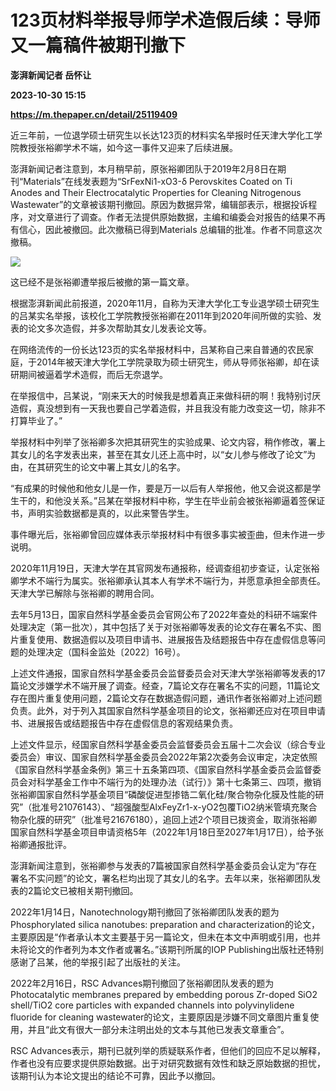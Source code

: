 # 123页材料举报导师学术造假后续：导师又一篇稿件被期刊撤下
**澎湃新闻记者 岳怀让**

**2023-10-30 15:15**

**https://m.thepaper.cn/detail/25119409**

近三年前，一位退学硕士研究生以长达123页的材料实名举报时任天津大学化工学院教授张裕卿学术不端，如今这一事件又迎来了后续进展。

澎湃新闻记者注意到，本月稍早前，原张裕卿团队于2019年2月8日在期刊“Materials”在线发表题为“SrFexNi1-xO3-δ Perovskites Coated on Ti Anodes and Their Electrocatalytic Properties for Cleaning Nitrogenous Wastewater”的文章被该期刊撤回。原因为数据异常，编辑部表示，根据投诉程序，对文章进行了调查。作者无法提供原始数据，主编和编委会对报告的结果不再有信心，因此被撤回。此次撤稿已得到Materials 总编辑的批准。作者不同意这次撤稿。

![](https://imagecloud.thepaper.cn/thepaper/image/276/266/42.jpg)

这已经不是张裕卿遭举报后被撤的第一篇文章。

根据澎湃新闻此前报道，2020年11月，自称为天津大学化工专业退学硕士研究生的吕某实名举报，该校化工学院教授张裕卿在2011年到2020年间所做的实验、发表的论文多次造假，并多次帮助其女儿发表论文等。

在网络流传的一份长达123页的实名举报材料中，吕某称自己来自普通的农民家庭，于2014年被天津大学化工学院录取为硕士研究生，师从导师张裕卿，却在读研期间被逼着学术造假，而后无奈退学。

在举报信中，吕某说，“刚来天大的时候我是想着真正来做科研的啊！我特别讨厌造假，真没想到有一天我也要自己学着造假，并且我没有能力改变这一切，除非不打算毕业了。”

举报材料中列举了张裕卿多次把其研究生的实验成果、论文内容，稍作修改，署上其女儿的名字发表出来，甚至在其女儿还上高中时，以“女儿参与修改了论文”为由，在其研究生的论文中署上其女儿的名字。

“有成果的时候他和他女儿是一作，要是万一以后有人举报他，他又会说这都是学生干的，和他没关系。”吕某在举报材料中称，学生在毕业前会被张裕卿逼着签保证书，声明实验数据都是真的，以此来警告学生。

事件曝光后，张裕卿曾回应媒体表示举报材料中有很多事实被歪曲，但未作进一步说明。

2020年11月19日，天津大学在其官网发布通报称，经调查组初步查证，认定张裕卿学术不端行为属实。张裕卿承认其本人有学术不端行为，并愿意承担全部责任。天津大学已解除与张裕卿的聘用合同。

去年5月13日，国家自然科学基金委员会官网公布了2022年查处的科研不端案件处理决定（第一批次），其中包括了关于对张裕卿等发表的论文存在署名不实、图片重复使用、数据造假以及项目申请书、进展报告及结题报告中存在虚假信息等问题的处理决定（国科金监处〔2022〕16号）。

上述文件通报，国家自然科学基金委员会监督委员会对天津大学张裕卿等发表的17篇论文涉嫌学术不端开展了调查。经查，7篇论文存在署名不实的问题，11篇论文存在图片重复使用问题，2篇论文存在数据造假问题，通讯作者张裕卿对上述问题负责。此外，对于列入其国家自然科学基金项目的论文，张裕卿还应对在项目申请书、进展报告或结题报告中存在虚假信息的客观结果负责。

上述文件显示，经国家自然科学基金委员会监督委员会五届十二次会议（综合专业委员会）审议、国家自然科学基金委员会2022年第2次委务会议审定，决定依照《国家自然科学基金条例》第三十五条第四项、《国家自然科学基金委员会监督委员会对科学基金工作中不端行为的处理办法（试行）》第十七条第三、四项，撤销张裕卿国家自然科学基金项目“磷酸促进型掺锆二氧化硅/聚合物杂化膜及性能的研究”（批准号21076143）、“超强酸型AlxFeyZr1-x-yO2包覆TiO2纳米管填充聚合物杂化膜的研究”（批准号21676180），追回上述2个项目已拨资金，取消张裕卿国家自然科学基金项目申请资格5年（2022年1月18日至2027年1月17日），给予张裕卿通报批评。

澎湃新闻注意到，张裕卿参与发表的7篇被国家自然科学基金委员会认定为“存在署名不实问题”的论文，署名栏均出现了其女儿的名字。去年以来，张裕卿团队发表的2篇论文已被相关期刊撤回。

2022年1月14日，Nanotechnology期刊撤回了张裕卿团队发表的题为Phosphorylated silica nanotubes: preparation and characterization的论文，主要原因是“作者承认本文主要基于另一篇论文，但未在本文中声明或引用，也并未将论文的作者列为本文作者或署名。”该期刊所属的IOP Publishing出版社还特别感谢了吕某，他的举报引起了出版社的关注。

2022年2月16日，RSC Advances期刊撤回了张裕卿团队发表的题为Photocatalytic membranes prepared by embedding porous Zr-doped SiO2 shell/TiO2 core particles with expanded channels into polyvinylidene fluoride for cleaning wastewater的论文，主要原因是涉嫌不同文章图片重复使用，并且“此文有很大一部分未注明出处的文本与其他已发表文章重合”。

RSC Advances表示，期刊已就列举的质疑联系作者，但他们的回应不足以解释，作者也没有应要求提供原始数据。出于对研究数据有效性和缺乏原始数据的担忧，该期刊认为本论文提出的结论不可靠，因此予以撤回。